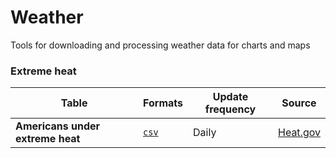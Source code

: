 # Weather
Tools for downloading and processing weather data for charts and maps

### Extreme heat

| Table  | Formats | Update frequency | Source |
| ------------- | ------------- | ------------- | ------------- |
| **Americans under extreme heat**  |  [`csv`](https://raw.githubusercontent.com/gridviz/weather/main/data/processed/people_in_excessive_heat_latest.csv) | Daily | [Heat.gov](https://livingatlas.arcgis.com/climate-indicators/?modified=07222022#id=aa7280ec71f74a1d88ef0fd0ab9ae627) |
